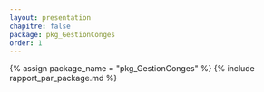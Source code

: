 ```yaml
---
layout: presentation
chapitre: false
package: pkg_GestionConges
order: 1
---
```


{% assign package_name = "pkg_GestionConges" %}
{% include rapport_par_package.md %}